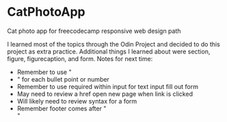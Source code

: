 # CatPhotoApp
Cat photo app for freecodecamp responsive web design path

I learned most of the topics through the Odin Project and decided to do this project as extra practice. Additional things I learned about were section, figure, figurecaption, and form.
Notes for next time:
- Remember to use "<li>" for each bullet point or number
- Remember to use required within input for text input fill out form 
- May need to review a href open new page when link is clicked
- Will likely need to review syntax for a form
- Remember footer comes after "<main>"